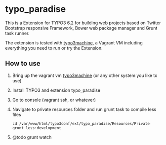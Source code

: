 typo_paradise
=============

This is a Extension for TYPO3 6.2 for building web projects based 
on Twitter Bootstrap responsive Framework, Bower web package manager 
and Grunt task runner.

The extension is tested with [typo3machine](https://github.com/tschlich/typo3machine), 
a Vagrant VM including everything you need to run or try the Extension.

## How to use

1. Bring up the vagrant vm [typo3machine](https://github.com/tschlich/typo3machine) (or any other system you like to use)
2. Install TYPO3 and extension typo_paradise
3. Go to console (vagrant ssh, or whatever)
4. Navigate to private resources folder and run grunt task to compile less files

       cd /var/www/html/typo3conf/ext/typo_paradise/Resources/Private
       grunt less:development

5. @todo grunt watch
